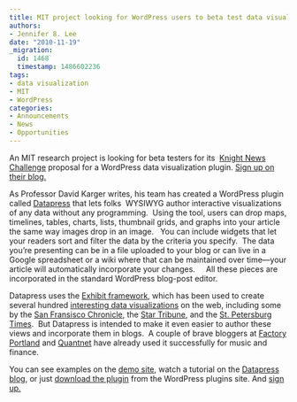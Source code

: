 ```yaml
---
title: MIT project looking for WordPress users to beta test data visualization tools
authors:
- Jennifer 8. Lee
date: "2010-11-19"
_migration:
  id: 1468
  timestamp: 1486602236
tags:
- data visualization
- MIT
- WordPress
categories:
- Announcements
- News
- Opportunities
---
```


An MIT research project is looking for beta testers for its  [Knight News Challenge][1] proposal for a WordPress data visualization plugin. [Sign up on their blog.][2]

As Professor David Karger writes, his team has created a WordPress plugin called [Datapress][3] that lets folks  WYSIWYG author interactive visualizations of any data without any programming.  Using the tool, users can drop maps, timelines, tables, charts, lists, thumbnail grids, and graphs into your article the same way images drop in an image.   You can include widgets that let your readers sort and filter the data by the criteria you specify.  The data you’re presenting can be in a file uploaded to your blog or can live in a Google spreadsheet or a wiki where that can be maintained over time—your article will automatically incorporate your changes.     All these pieces are incorporated in the standard WordPress blog-post editor.

Datapress uses the [Exhibit framework][4], which has been used to create several hundred [interesting data visualizations][5] on the web, including some by the [San Fransisco Chronicle][6], the [Star Tribune][7], and the [St. Petersburg Times][8].  But Datapress is intended to make it even easier to author these views and incorporate them in blogs.  A couple of brave bloggers at [Factory Portland][9] and [Quantnet][10] have already used it successfully for music and finance.

You can see examples on the [demo site][11], watch a tutorial on the [Datapress blog][12], or just [download the plugin][13] from the WordPress plugins site. And [sign up.][2]

 [1]: http://groups.csail.mit.edu/haystack/blog/2010/11/19/a-knight-news-challenge-application/jeremyz@nytimes.com
 [2]: http://groups.csail.mit.edu/haystack/blog/2010/11/19/a-knight-news-challenge-application/
 [3]: http://projects.csail.mit.edu/datapress/
 [4]: http://simile-widgets.org/
 [5]: http://projects.csail.mit.edu/wibit/wiki/index.php?title=SimileResources
 [6]: http://www.sfgate.com/maps/foreclosures/
 [7]: http://ww2.startribune.com/projects/maps/bridges/bridges.html
 [8]: http://www.tampabay.com/specials/2008/interactives/retirement-loophole/
 [9]: http://www.factoryportland.com/musicsearch/musicians
 [10]: http://www.quantnet.com/mfe-programs-rankings/
 [11]: http://projects.csail.mit.edu/datapress/demosite/
 [12]: http://projects.csail.mit.edu/datapress
 [13]: https://wordpress.org/extend/plugins/datapress/
